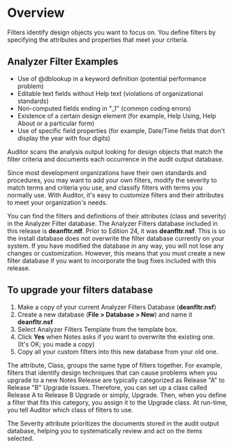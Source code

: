 # Overview

Filters identify design objects you want to focus on. You define filters by specifying the attributes and properties that meet your criteria.

## Analyzer Filter Examples
* Use of @dblookup in a keyword definition (potential performance problem)
* Editable text fields without Help text (violations of organizational standards)
* Non-computed fields ending in "_1" (common coding errors)
* Existence of a certain design element (for example, Help Using, Help About or a particular form)
* Use of specific field properties (for example, Date/Time fields that don't display the year with four digits)

Auditor scans the analysis output looking for design objects that match the filter criteria and documents each occurrence in the audit output database. 

Since most development organizations have their own standards and procedures, you may want to add your own filters, modify the severity to match terms and criteria you use, and classify filters with terms you normally use. With Auditor, it's easy to customize filters and their attributes to meet your organization's needs. 

You can find the filters and definitions of their attributes (class and severity) in the Analyzer Filter database. The Analyzer Filters database included in this release is **deanfltr.ntf**. Prior to Edition 24, it was **deanfltr.nsf**. This is so the install database does not overwrite the filter database currently on your system. If you have modified the database in any way, you will not lose any changes or customization. However, this means that you must create a new filter database if you want to incorporate the bug fixes included with this release. 

## To upgrade your filters database
1. Make a copy of your current Analyzer Filters Database (**deanfltr.nsf**)
2. Create a new database (**File > Database > New**) and name it **deanfltr.nsf**
3. Select Analyzer Filters Template from the template box.
4. Click **Yes** when Notes asks if you want to overwrite the existing one. (It's OK; you made a copy)
5. Copy all your custom filters into this new database from your old one.

The attribute, Class, groups the same type of filters together. For example, filters that identify design techniques that can cause problems when you upgrade to a new Notes Release are typically categorized as Release "A" to Release "B" Upgrade Issues. Therefore, you can set up a class called Release A to Release B Upgrade or simply, Upgrade. Then, when you define a filter that fits this category, you assign it to the Upgrade class. At run-time, you tell Auditor which class of filters to use. 

The Severity attribute prioritizes the documents stored in the audit output database, helping you to systematically review and act on the items selected. 
